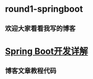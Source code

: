 # round1-springboot
## 欢迎大家看看我写的博客
# [Spring Boot开发详解](http://blog.csdn.net/qq_31001665)
## 博客文章教程代码
